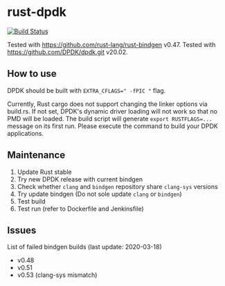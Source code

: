 # rust-dpdk

[![Build Status](https://jenkins.kaist.ac.kr/buildStatus/icon?job=ANLAB-KAIST%2Frust-dpdk%2Fmaster)](https://jenkins.kaist.ac.kr/job/ANLAB-KAIST/job/rust-dpdk/job/master/)

Tested with <https://github.com/rust-lang/rust-bindgen> v0.47.
Tested with <https://github.com/DPDK/dpdk.git> v20.02.


## How to use

DPDK should be built with `EXTRA_CFLAGS=" -fPIC "` flag.

Currently, Rust cargo does not support changing the linker options via build.rs.
If not set, DPDK's dynamic driver loading will not work so that no PMD will be loaded.
The build script will generate `export RUSTFLAGS=...` message on its first run.
Please execute the command to build your DPDK applications.

## Maintenance

1. Update Rust stable
1. Try new DPDK release with current bindgen
1. Check whether `clang` and `bindgen` repository share `clang-sys` versions
1. Try update bindgen (Do not sole update `clang` or `bindgen`)
1. Test build
1. Test run (refer to Dockerfile and Jenkinsfile)

## Issues

List of failed bindgen builds (last update: 2020-03-18)

* v0.48
* v0.51
* v0.53 (clang-sys mismatch)

